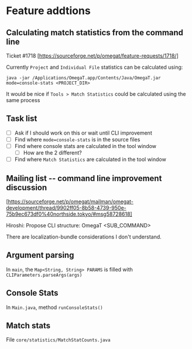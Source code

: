 # Feature addtions

## Calculating match statistics from the command line

Ticket #1718
[https://sourceforge.net/p/omegat/feature-requests/1718/]

Currently `Project` and `Individual File` statistics can be calculated using:
```
java -jar /Applications/OmegaT.app/Contents/Java/OmegaT.jar mode=console-stats <PROJECT_DIR>
```

It would be nice if `Tools > Match Statistics` could be calculated using the same process

## Task list

- [ ] Ask if I should work on this or wait until CLI improvement
- [ ] Find where `mode=console-stats` is in the source files
- [ ] Find where console stats are calculated in the tool window
  - [ ] How are the 2 different?
- [ ] Find where `Match Statistics` are calculated in the tool window

## Mailing list -- command line improvement discussion

[https://sourceforge.net/p/omegat/mailman/omegat-development/thread/9902ff05-8b58-4739-950e-75b9ec673df0%40northside.tokyo/#msg58728618]

Hiroshi:
  Propose CLI structure:
    OmegaT <COMMAND> <SUB_COMMAND> <OPTIONS> <ARGUMENTS>

There are localization-bundle considerations I don't understand.

## Argument parsing

In `main`, the `Map<String, String> PARAMS` is filled with `CLIParameters.parseArgs(args)`

## Console Stats

In `Main.java`, method `runConsoleStats()`

## Match stats
File `core/statistics/MatchStatCounts.java`


